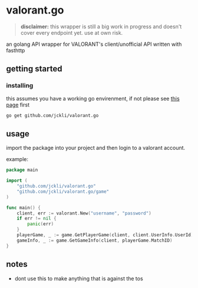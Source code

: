 # valorant.go

> **disclaimer:** this wrapper is still a big work in progress and doesn't cover every endpoint yet. use at own risk.

an golang API wrapper for VALORANT's client/unofficial API written with fasthttp

## getting started

### installing

this assumes you have a working go envirenment, if not please see [this page](https://golang.org/doc/install) first

```sh
go get github.com/jckli/valorant.go
```

## usage

import the package into your project and then login to a valorant account.

example:

```go
package main

import (
    "github.com/jckli/valorant.go"
    "github.com/jckli/valorant.go/game"
)

func main() {
	client, err := valorant.New("username", "password")
    if err != nil {
        panic(err)
    }
    playerGame, _ := game.GetPlayerGame(client, client.UserInfo.UserId)
    gameInfo, _ := game.GetGameInfo(client, playerGame.MatchID)
}
```

## notes

- dont use this to make anything that is against the tos
